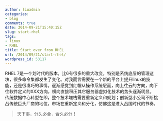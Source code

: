 ```yaml
---
author: liuadmin
categories:
- blog
comments: true
date: 2014-09-21T15:40:15Z
slug: start-rhel
tags:
- linux
- RHEL
title: Start over from RHEL
url: /2014/09/21/start-rhel/
wordpress_id: 53117
---
```


RHEL 7是一个划时代的版本，比6有很多的重大改变，特别是系统底层的管理这块，很多命令集都发生了变化。对我而言需要在一个新的平台上提升linux的技能，还是很凑巧的事情。逐渐感觉到红帽从操作系统层面，向上往云的方向，向下往软件定义的XXX方向，横向直接积压其它服务器虚拟化技术的势头逐渐明显。传统数据中心转型在即，整个技术堆栈需要重新定义和规划；创新型小公司不断挑战传统巨头厂商的地位，市场在重新定义和分化，仿佛这是进入战国时代的节奏。


<blockquote>天下事，分久必合，合久必分！</blockquote>
